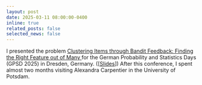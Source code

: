 ```yaml
---
layout: post
date: 2025-03-11 08:00:00-0400
inline: true
related_posts: false
selected_news: false
---
```

I presented the problem <a href="https://openreview.net/pdf?id=99zsyZpUqp"> Clustering Items through Bandit Feedback: Finding the Right Feature out of Many </a> for the German Probability and Statistics Days (GPSD 2025)</a> in Dresden, Germany. ([<a href="https://victorthuot.github.io/assets/pdf/slides_GPSD_march2025.pdf">Slides</a>])
After this conference, I spent almost two months visiting Alexandra Carpentier in the University of Potsdam. 
